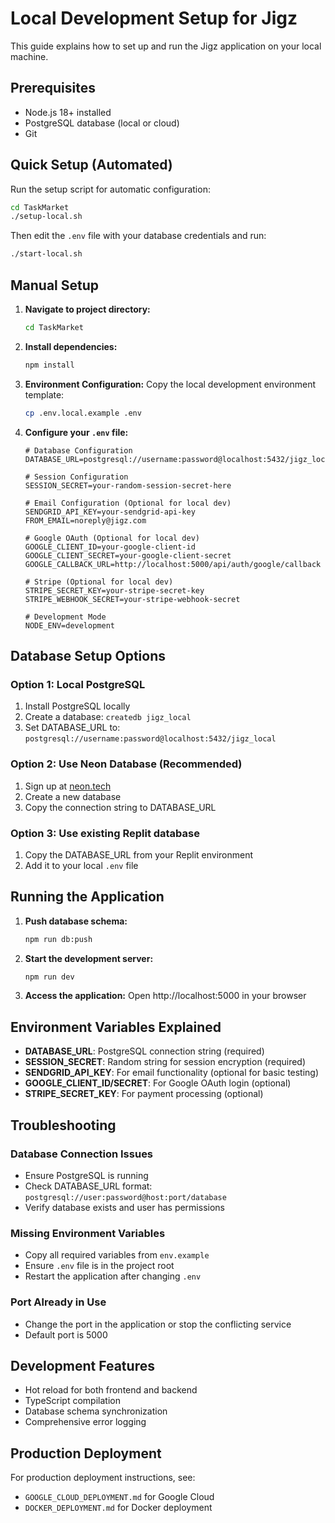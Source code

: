 # Local Development Setup for Jigz

This guide explains how to set up and run the Jigz application on your local machine.

## Prerequisites

- Node.js 18+ installed
- PostgreSQL database (local or cloud)
- Git

## Quick Setup (Automated)

Run the setup script for automatic configuration:
```bash
cd TaskMarket
./setup-local.sh
```

Then edit the `.env` file with your database credentials and run:
```bash
./start-local.sh
```

## Manual Setup

1. **Navigate to project directory:**
   ```bash
   cd TaskMarket
   ```

2. **Install dependencies:**
   ```bash
   npm install
   ```

3. **Environment Configuration:**
   Copy the local development environment template:
   ```bash
   cp .env.local.example .env
   ```

3. **Configure your `.env` file:**
   ```env
   # Database Configuration
   DATABASE_URL=postgresql://username:password@localhost:5432/jigz_local
   
   # Session Configuration
   SESSION_SECRET=your-random-session-secret-here
   
   # Email Configuration (Optional for local dev)
   SENDGRID_API_KEY=your-sendgrid-api-key
   FROM_EMAIL=noreply@jigz.com
   
   # Google OAuth (Optional for local dev)
   GOOGLE_CLIENT_ID=your-google-client-id
   GOOGLE_CLIENT_SECRET=your-google-client-secret
   GOOGLE_CALLBACK_URL=http://localhost:5000/api/auth/google/callback
   
   # Stripe (Optional for local dev)
   STRIPE_SECRET_KEY=your-stripe-secret-key
   STRIPE_WEBHOOK_SECRET=your-stripe-webhook-secret
   
   # Development Mode
   NODE_ENV=development
   ```

## Database Setup Options

### Option 1: Local PostgreSQL
1. Install PostgreSQL locally
2. Create a database: `createdb jigz_local`
3. Set DATABASE_URL to: `postgresql://username:password@localhost:5432/jigz_local`

### Option 2: Use Neon Database (Recommended)
1. Sign up at [neon.tech](https://neon.tech)
2. Create a new database
3. Copy the connection string to DATABASE_URL

### Option 3: Use existing Replit database
1. Copy the DATABASE_URL from your Replit environment
2. Add it to your local `.env` file

## Running the Application

1. **Push database schema:**
   ```bash
   npm run db:push
   ```

2. **Start the development server:**
   ```bash
   npm run dev
   ```

3. **Access the application:**
   Open http://localhost:5000 in your browser

## Environment Variables Explained

- **DATABASE_URL**: PostgreSQL connection string (required)
- **SESSION_SECRET**: Random string for session encryption (required)
- **SENDGRID_API_KEY**: For email functionality (optional for basic testing)
- **GOOGLE_CLIENT_ID/SECRET**: For Google OAuth login (optional)
- **STRIPE_SECRET_KEY**: For payment processing (optional)

## Troubleshooting

### Database Connection Issues
- Ensure PostgreSQL is running
- Check DATABASE_URL format: `postgresql://user:password@host:port/database`
- Verify database exists and user has permissions

### Missing Environment Variables
- Copy all required variables from `env.example`
- Ensure `.env` file is in the project root
- Restart the application after changing `.env`

### Port Already in Use
- Change the port in the application or stop the conflicting service
- Default port is 5000

## Development Features

- Hot reload for both frontend and backend
- TypeScript compilation
- Database schema synchronization
- Comprehensive error logging

## Production Deployment

For production deployment instructions, see:
- `GOOGLE_CLOUD_DEPLOYMENT.md` for Google Cloud
- `DOCKER_DEPLOYMENT.md` for Docker deployment
